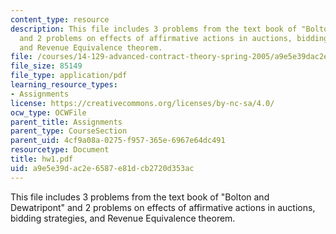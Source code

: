 ```yaml
---
content_type: resource
description: This file includes 3 problems from the text book of "Bolton and Dewatripont"
  and 2 problems on effects of affirmative actions in auctions, bidding strategies,
  and Revenue Equivalence theorem.
file: /courses/14-129-advanced-contract-theory-spring-2005/a9e5e39dac2e6587e81dcb2720d353ac_hw1.pdf
file_size: 85149
file_type: application/pdf
learning_resource_types:
- Assignments
license: https://creativecommons.org/licenses/by-nc-sa/4.0/
ocw_type: OCWFile
parent_title: Assignments
parent_type: CourseSection
parent_uid: 4cf9a08a-0275-f957-365e-6967e64dc491
resourcetype: Document
title: hw1.pdf
uid: a9e5e39d-ac2e-6587-e81d-cb2720d353ac
---
```

This file includes 3 problems from the text book of "Bolton and Dewatripont" and 2 problems on effects of affirmative actions in auctions, bidding strategies, and Revenue Equivalence theorem.